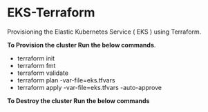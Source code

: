 # EKS-Terraform
Provisioning the Elastic Kubernetes Service ( EKS ) using Terraform.

**To Provision the cluster Run the below commands**.

- terraform init
- terraform fmt
- terraform validate
- terraform plan -var-file=eks.tfvars
- terraform apply -var-file=eks.tfvars -auto-approve

**To Destroy the cluster Run the below commands**
